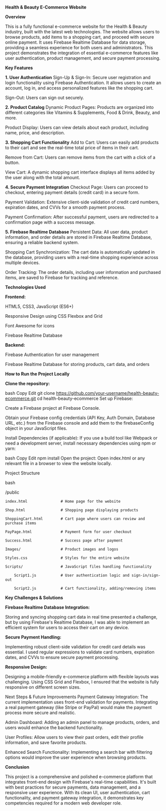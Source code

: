 **Health & Beauty E-Commerce Website**

**Overview**

This is a fully functional e-commerce website for the Health & Beauty industry, built with the latest web technologies. The website allows users to browse products, add items to a shopping cart, and proceed with secure online payment. It uses Firebase Realtime Database for data storage, providing a seamless experience for both users and administrators. This project demonstrates the integration of essential e-commerce features like user authentication, product management, and secure payment processing.

**Key Features**

**1. User Authentication**
Sign-Up & Sign-In: Secure user registration and login functionality using Firebase Authentication. It allows users to create an account, log in, and access personalized features like the shopping cart.

Sign-Out: Users can sign out securely.

**2. Product Catalog**
Dynamic Product Pages: Products are organized into different categories like Vitamins & Supplements, Food & Drink, Beauty, and more.

Product Display: Users can view details about each product, including name, price, and description.

**3. Shopping Cart Functionality**
Add to Cart: Users can easily add products to their cart and see the real-time total price of items in their cart.

Remove from Cart: Users can remove items from the cart with a click of a button.

View Cart: A dynamic shopping cart interface displays all items added by the user along with the total amount.

**4. Secure Payment Integration**
Checkout Page: Users can proceed to checkout, entering payment details (credit card) in a secure form.

Payment Validation: Extensive client-side validation of credit card numbers, expiration dates, and CVVs for a smooth payment process.

Payment Confirmation: After successful payment, users are redirected to a confirmation page with a success message.

**5. Firebase Realtime Database**
Persistent Data: All user data, product information, and order details are stored in Firebase Realtime Database, ensuring a reliable backend system.

Shopping Cart Synchronization: The cart data is automatically updated in the database, providing users with a real-time shopping experience across multiple devices.

Order Tracking: The order details, including user information and purchased items, are saved to Firebase for tracking and reference.

**Technologies Used**

**Frontend:**

HTML5, CSS3, JavaScript (ES6+)

Responsive Design using CSS Flexbox and Grid

Font Awesome for icons

Firebase Realtime Database

**Backend:**

Firebase Authentication for user management

Firebase Realtime Database for storing products, cart data, and orders

**How to Run the Project Locally**

**Clone the repository:**

bash
Copy
Edit
git clone https://github.com/your-username/health-beauty-ecommerce.git
cd health-beauty-ecommerce
Set up Firebase:

Create a Firebase project at Firebase Console.

Obtain your Firebase config credentials (API Key, Auth Domain, Database URL, etc.) from the Firebase console and add them to the firebaseConfig object in your JavaScript files.

Install Dependencies (if applicable): If you use a build tool like Webpack or need a development server, install necessary dependencies using npm or yarn:

bash
Copy
Edit
npm install
Open the project: Open index.html or any relevant file in a browser to view the website locally.

Project Structure

bash

/public

	index.html               # Home page for the website
		
    Shop.html                # Shopping page displaying products
		
    ShoppingCart.html        # Cart page where users can review and purchase items
		
    PayPage.html             # Payment form for user checkout
		
    Success.html             # Success page after payment
		
    Images/                  # Product images and logos
		
    Styles.css               # Styles for the entire website
		
    Scripts/                 # JavaScript files handling functionality
		
        Script1.js           # User authentication logic and sign-in/sign-out
				
        Script2.js           # Cart functionality, adding/removing items
				
**Key Challenges & Solutions**

**Firebase Realtime Database Integration:**

Storing and syncing shopping cart data in real time presented a challenge, but by using Firebase's Realtime Database, I was able to implement an efficient system for users to access their cart on any device.

**Secure Payment Handling:**

Implementing robust client-side validation for credit card details was essential. I used regular expressions to validate card numbers, expiration dates, and CVVs to ensure secure payment processing.

**Responsive Design:**

Designing a mobile-friendly e-commerce platform with flexible layouts was challenging. Using CSS Grid and Flexbox, I ensured that the website is fully responsive on different screen sizes.

Next Steps & Future Improvements
Payment Gateway Integration: The current implementation uses front-end validation for payments. Integrating a real payment gateway (like Stripe or PayPal) would make the payment process more secure and realistic.

Admin Dashboard: Adding an admin panel to manage products, orders, and users would enhance the backend functionality.

User Profiles: Allow users to view their past orders, edit their profile information, and save favorite products.

Enhanced Search Functionality: Implementing a search bar with filtering options would improve the user experience when browsing products.

**Conclusion**

This project is a comprehensive and polished e-commerce platform that integrates front-end design with Firebase's real-time capabilities. It's built with best practices for secure payments, data management, and a responsive user experience. With its clean UI, user authentication, cart functionality, and payment gateway integration, it demonstrates key competencies required for a modern web developer role.
